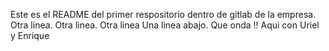 Este es el README del primer respositorio dentro de gitlab de la empresa. Otra linea. Otra linea. Otra linea
Una linea abajo. 
Que onda !!
Aqui con Uriel y Enrique
